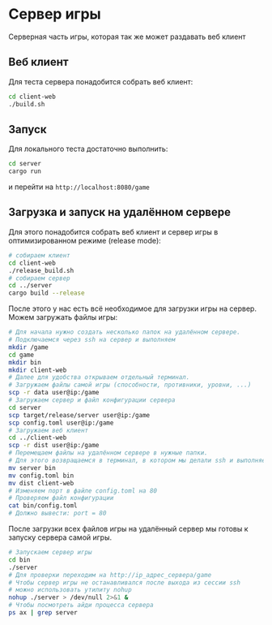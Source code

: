 # Сервер игры

Серверная часть игры, которая так же может раздавать
веб клиент

## Веб клиент

Для теста сервера понадобится собрать веб клиент:

```bash
cd client-web
./build.sh
```


## Запуск

Для локального теста достаточно выполнить:

```bash
cd server
cargo run
```

и перейти на `http://localhost:8080/game`


## Загрузка и запуск на удалённом сервере

Для этого понадобится собрать веб клиент и сервер игры
в оптимизированном режиме (release mode):

```bash
# собираем клиент
cd client-web
./release_build.sh
# собираем сервер
cd ../server
cargo build --release
```

После этого у нас есть всё необходимое для загрузки игры на сервер.
Можем загружать файлы игры:

```bash
# Для начала нужно создать несколько папок на удалённом сервере.
# Подключаемся через ssh на сервер и выполняем
mkdir /game
cd game
mkdir bin
mkdir client-web
# Далее для удобства открываем отдельный терминал.
# Загружаем файлы самой игры (способности, противники, уровни, ...)
scp -r data user@ip:/game
# Загружаем сервер и файл конфигурации сервера
cd server
scp target/release/server user@ip:/game
scp config.toml user@ip:/game
# Загружаем веб клиент
cd ../client-web
scp -r dist user@ip:/game
# Перемещаем файлы на удалённом сервере в нужные папки.
# Для этого возвращаемся в терминал, в котором мы делали ssh и выполняем:
mv server bin
mv config.toml bin
mv dist client-web
# Изменяем порт в файле config.toml на 80
# Проверяем файл конфигурации
cat bin/config.toml 
# Должно вывести: port = 80
```

После загрузки всех файлов игры на удалённый сервер мы готовы к запуску
сервера самой игры. 

```bash
# Запускаем сервер игры
cd bin
./server
# Для проверки переходим на http://ip_адрес_сервера/game
# Чтобы сервер игры не останавливался после выхода из сессии ssh
# можно использовать утилиту nohup
nohup ./server > /dev/null 2>&1 &
# Чтобы посмотреть айди процесса сервера
ps ax | grep server

